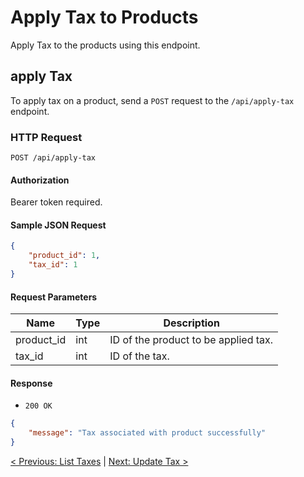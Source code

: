 # Apply Tax to Products

Apply Tax to the products using this endpoint.

## apply Tax

To apply tax on a product, send a `POST` request to the `/api/apply-tax` endpoint.

### HTTP Request

`POST /api/apply-tax`

#### Authorization

Bearer token required.

#### Sample JSON Request

```json
{
    "product_id": 1,
    "tax_id": 1
}

```

#### Request Parameters

| Name        | Type | Description                |
|-------------|------|----------------------------|
| product_id  | int  | ID of the product to be applied tax. |
| tax_id  | int  | ID of the tax. |

#### Response

- `200 OK`

```json
{
    "message": "Tax associated with product successfully"
}
```



[< Previous: List Taxes](/taxes-management/list-taxes.md) | [Next: Update Tax >](/taxes-management/update-tax.md)